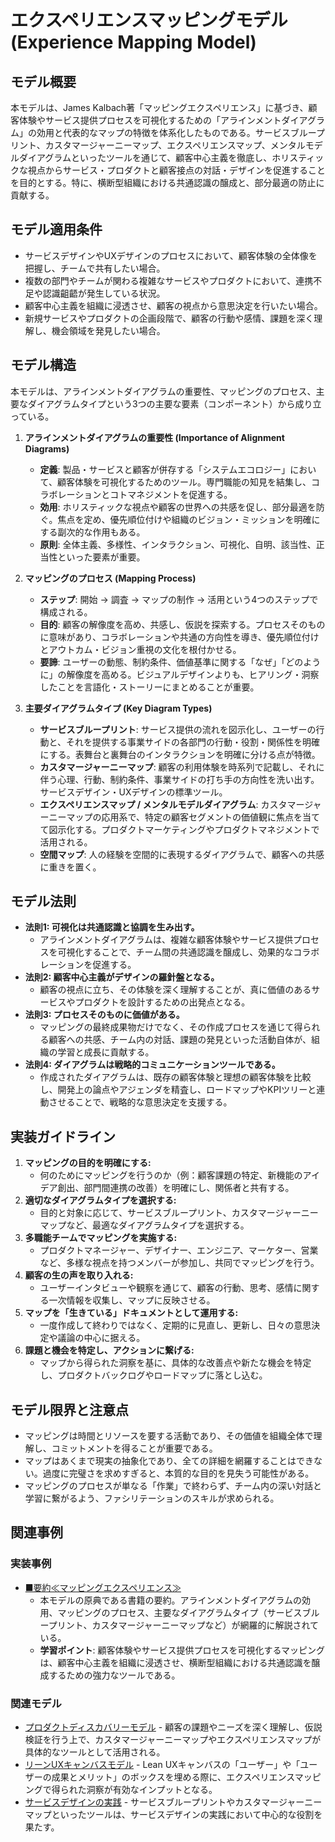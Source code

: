 # エクスペリエンスマッピングモデル (Experience Mapping Model)

## モデル概要
本モデルは、James Kalbach著「マッピングエクスペリエンス」に基づき、顧客体験やサービス提供プロセスを可視化するための「アラインメントダイアグラム」の効用と代表的なマップの特徴を体系化したものである。サービスブループリント、カスタマージャーニーマップ、エクスペリエンスマップ、メンタルモデルダイアグラムといったツールを通じて、顧客中心主義を徹底し、ホリスティックな視点からサービス・プロダクトと顧客接点の対話・デザインを促進することを目的とする。特に、横断型組織における共通認識の醸成と、部分最適の防止に貢献する。

## モデル適用条件
- サービスデザインやUXデザインのプロセスにおいて、顧客体験の全体像を把握し、チームで共有したい場合。
- 複数の部門やチームが関わる複雑なサービスやプロダクトにおいて、連携不足や認識齟齬が発生している状況。
- 顧客中心主義を組織に浸透させ、顧客の視点から意思決定を行いたい場合。
- 新規サービスやプロダクトの企画段階で、顧客の行動や感情、課題を深く理解し、機会領域を発見したい場合。

## モデル構造
本モデルは、アラインメントダイアグラムの重要性、マッピングのプロセス、主要なダイアグラムタイプという3つの主要な要素（コンポーネント）から成り立っている。

1.  **アラインメントダイアグラムの重要性 (Importance of Alignment Diagrams)**
    -   **定義**: 製品・サービスと顧客が併存する「システムエコロジー」において、顧客体験を可視化するためのツール。専門職能の知見を結集し、コラボレーションとコトマネジメントを促進する。
    -   **効用**: ホリスティックな視点や顧客の世界への共感を促し、部分最適を防ぐ。焦点を定め、優先順位付けや組織のビジョン・ミッションを明確にする副次的な作用もある。
    -   **原則**: 全体主義、多様性、インタラクション、可視化、自明、該当性、正当性といった要素が重要。

2.  **マッピングのプロセス (Mapping Process)**
    -   **ステップ**: 開始 → 調査 → マップの制作 → 活用という4つのステップで構成される。
    -   **目的**: 顧客の解像度を高め、共感し、仮説を探索する。プロセスそのものに意味があり、コラボレーションや共通の方向性を導き、優先順位付けとアウトカム・ビジョン重視の文化を根付かせる。
    -   **要諦**: ユーザーの動態、制約条件、価値基準に関する「なぜ」「どのように」の解像度を高める。ビジュアルデザインよりも、ヒアリング・洞察したことを言語化・ストーリーにまとめることが重要。

3.  **主要ダイアグラムタイプ (Key Diagram Types)**
    -   **サービスブループリント**: サービス提供の流れを図示化し、ユーザーの行動と、それを提供する事業サイドの各部門の行動・役割・関係性を明確にする。表舞台と裏舞台のインタラクションを明確に分ける点が特徴。
    -   **カスタマージャーニーマップ**: 顧客の利用体験を時系列で記載し、それに伴う心理、行動、制約条件、事業サイドの打ち手の方向性を洗い出す。サービスデザイン・UXデザインの標準ツール。
    -   **エクスペリエンスマップ / メンタルモデルダイアグラム**: カスタマージャーニーマップの応用系で、特定の顧客セグメントの価値観に焦点を当てて図示化する。プロダクトマーケティングやプロダクトマネジメントで活用される。
    -   **空間マップ**: 人の経験を空間的に表現するダイアグラムで、顧客への共感に重きを置く。

## モデル法則
- **法則1: 可視化は共通認識と協調を生み出す。**
  -   アラインメントダイアグラムは、複雑な顧客体験やサービス提供プロセスを可視化することで、チーム間の共通認識を醸成し、効果的なコラボレーションを促進する。
- **法則2: 顧客中心主義がデザインの羅針盤となる。**
  -   顧客の視点に立ち、その体験を深く理解することが、真に価値のあるサービスやプロダクトを設計するための出発点となる。
- **法則3: プロセスそのものに価値がある。**
  -   マッピングの最終成果物だけでなく、その作成プロセスを通じて得られる顧客への共感、チーム内の対話、課題の発見といった活動自体が、組織の学習と成長に貢献する。
- **法則4: ダイアグラムは戦略的コミュニケーションツールである。**
  -   作成されたダイアグラムは、既存の顧客体験と理想の顧客体験を比較し、開発上の論点やアジェンダを精査し、ロードマップやKPIツリーと連動させることで、戦略的な意思決定を支援する。

## 実装ガイドライン
1.  **マッピングの目的を明確にする:**
    -   何のためにマッピングを行うのか（例：顧客課題の特定、新機能のアイデア創出、部門間連携の改善）を明確にし、関係者と共有する。
2.  **適切なダイアグラムタイプを選択する:**
    -   目的と対象に応じて、サービスブループリント、カスタマージャーニーマップなど、最適なダイアグラムタイプを選択する。
3.  **多職能チームでマッピングを実施する:**
    -   プロダクトマネージャー、デザイナー、エンジニア、マーケター、営業など、多様な視点を持つメンバーが参加し、共同でマッピングを行う。
4.  **顧客の生の声を取り入れる:**
    -   ユーザーインタビューや観察を通じて、顧客の行動、思考、感情に関する一次情報を収集し、マップに反映させる。
5.  **マップを「生きている」ドキュメントとして運用する:**
    -   一度作成して終わりではなく、定期的に見直し、更新し、日々の意思決定や議論の中心に据える。
6.  **課題と機会を特定し、アクションに繋げる:**
    -   マップから得られた洞察を基に、具体的な改善点や新たな機会を特定し、プロダクトバックログやロードマップに落とし込む。

## モデル限界と注意点
- マッピングは時間とリソースを要する活動であり、その価値を組織全体で理解し、コミットメントを得ることが重要である。
- マップはあくまで現実の抽象化であり、全ての詳細を網羅することはできない。過度に完璧さを求めすぎると、本質的な目的を見失う可能性がある。
- マッピングのプロセスが単なる「作業」で終わらず、チーム内の深い対話と学習に繋がるよう、ファシリテーションのスキルが求められる。

## 関連事例

### 実装事例
- [■要約≪マッピングエクスペリエンス≫](https://ty25148248.hatenablog.com/entry/2024/10/05/102008)
  -   本モデルの原典である書籍の要約。アラインメントダイアグラムの効用、マッピングのプロセス、主要なダイアグラムタイプ（サービスブループリント、カスタマージャーニーマップなど）が網羅的に解説されている。
  -   **学習ポイント**: 顧客体験やサービス提供プロセスを可視化するマッピングは、顧客中心主義を組織に浸透させ、横断型組織における共通認識を醸成するための強力なツールである。

### 関連モデル
- [プロダクトディスカバリーモデル](../ProductManager/プロダクトディスカバリーモデル.md) - 顧客の課題やニーズを深く理解し、仮説検証を行う上で、カスタマージャーニーマップやエクスペリエンスマップが具体的なツールとして活用される。
- [リーンUXキャンバスモデル](../ProductManager/リーンUXキャンバスモデル.md) - Lean UXキャンバスの「ユーザー」や「ユーザーの成果とメリット」のボックスを埋める際に、エクスペリエンスマッピングで得られた洞察が有効なインプットとなる。
- [サービスデザインの実践](https://www.google.com/search?q=%E3%82%B5%E3%83%BC%E3%83%93%E3%82%B9%E3%83%87%E3%82%B6%E3%82%A4%E3%83%B3%E3%81%AE%E5%AE%9F%E8%B7%B5) - サービスブループリントやカスタマージャーニーマップといったツールは、サービスデザインの実践において中心的な役割を果たす。
